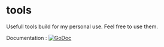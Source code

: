# tools
Usefull tools build for my personal use. Feel free to use them.

Documentation : <a href="https://godoc.org/github.com/milak/tools"><img src="https://godoc.org/github.com/milak/tools?status.svg" alt="GoDoc"></a>
